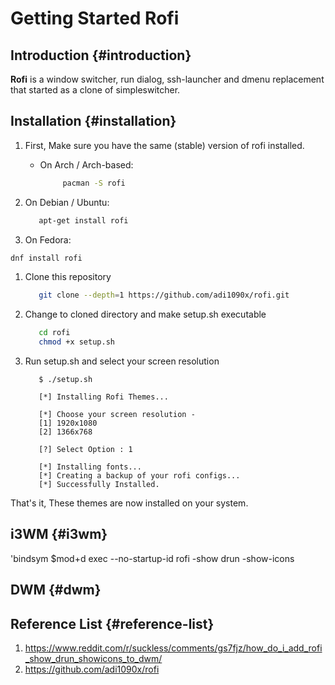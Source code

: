 # Getting Started Rofi


## Introduction {#introduction}

**Rofi** is a window switcher, run dialog, ssh-launcher and dmenu replacement that started as a clone of simpleswitcher.


## Installation {#installation}

1.  First, Make sure you have the same (stable) version of rofi installed.
    -   On Arch / Arch-based:

        ```bash
             pacman -S rofi
        ```

2.  On Debian / Ubuntu:

    ```bash
       apt-get install rofi
    ```

3.  On Fedora:

<!--listend-->

```bash
dnf install rofi
```

1.  Clone this repository

    ```bash
       git clone --depth=1 https://github.com/adi1090x/rofi.git
    ```

2.  Change to cloned directory and make setup.sh executable

    ```bash
       cd rofi
       chmod +x setup.sh
    ```
3.  Run setup.sh and select your screen resolution

    ```console
       $ ./setup.sh

       [*] Installing Rofi Themes...

       [*] Choose your screen resolution -
       [1] 1920x1080
       [2] 1366x768

       [?] Select Option : 1

       [*] Installing fonts...
       [*] Creating a backup of your rofi configs...
       [*] Successfully Installed.
    ```

That's it, These themes are now installed on your system.


## i3WM {#i3wm}

'bindsym $mod+d exec --no-startup-id rofi -show drun -show-icons


## DWM {#dwm}


## Reference List {#reference-list}

1.  <https://www.reddit.com/r/suckless/comments/gs7fjz/how_do_i_add_rofi_show_drun_showicons_to_dwm/>
2.  <https://github.com/adi1090x/rofi>

